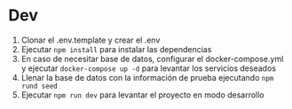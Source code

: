 
# Dev
1. Clonar el .env.template y crear el .env
2. Ejecutar ```npm install``` para instalar las dependencias
3. En caso  de necesitar base de datos,  configurar el docker-compose.yml y ejecutar
 ```docker-compose up -d``` para levantar los servicios deseados
4. Llenar la base de datos con la información de prueba ejecutando ```npm rund seed```
5. Ejecutar ```npm run dev``` para levantar el proyecto en modo desarrollo